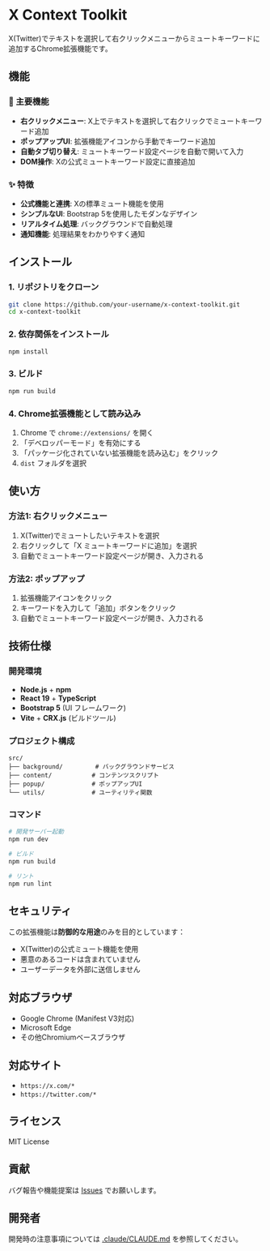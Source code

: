 # X Context Toolkit

X(Twitter)でテキストを選択して右クリックメニューからミュートキーワードに追加するChrome拡張機能です。

## 機能

### 🎯 主要機能
- **右クリックメニュー**: X上でテキストを選択して右クリックでミュートキーワード追加
- **ポップアップUI**: 拡張機能アイコンから手動でキーワード追加
- **自動タブ切り替え**: ミュートキーワード設定ページを自動で開いて入力
- **DOM操作**: Xの公式ミュートキーワード設定に直接追加

### ✨ 特徴
- **公式機能と連携**: Xの標準ミュート機能を使用
- **シンプルなUI**: Bootstrap 5を使用したモダンなデザイン
- **リアルタイム処理**: バックグラウンドで自動処理
- **通知機能**: 処理結果をわかりやすく通知

## インストール

### 1. リポジトリをクローン
```bash
git clone https://github.com/your-username/x-context-toolkit.git
cd x-context-toolkit
```

### 2. 依存関係をインストール
```bash
npm install
```

### 3. ビルド
```bash
npm run build
```

### 4. Chrome拡張機能として読み込み
1. Chrome で `chrome://extensions/` を開く
2. 「デベロッパーモード」を有効にする
3. 「パッケージ化されていない拡張機能を読み込む」をクリック
4. `dist` フォルダを選択

## 使い方

### 方法1: 右クリックメニュー
1. X(Twitter)でミュートしたいテキストを選択
2. 右クリックして「X ミュートキーワードに追加」を選択
3. 自動でミュートキーワード設定ページが開き、入力される

### 方法2: ポップアップ
1. 拡張機能アイコンをクリック
2. キーワードを入力して「追加」ボタンをクリック
3. 自動でミュートキーワード設定ページが開き、入力される

## 技術仕様

### 開発環境
- **Node.js** + **npm**
- **React 19** + **TypeScript**
- **Bootstrap 5** (UI フレームワーク)
- **Vite** + **CRX.js** (ビルドツール)

### プロジェクト構成
```
src/
├── background/         # バックグラウンドサービス
├── content/           # コンテンツスクリプト
├── popup/             # ポップアップUI
└── utils/             # ユーティリティ関数
```

### コマンド
```bash
# 開発サーバー起動
npm run dev

# ビルド
npm run build

# リント
npm run lint
```

## セキュリティ

この拡張機能は**防御的な用途**のみを目的としています：
- X(Twitter)の公式ミュート機能を使用
- 悪意のあるコードは含まれていません
- ユーザーデータを外部に送信しません

## 対応ブラウザ

- Google Chrome (Manifest V3対応)
- Microsoft Edge
- その他Chromiumベースブラウザ

## 対応サイト

- `https://x.com/*`
- `https://twitter.com/*`

## ライセンス

MIT License

## 貢献

バグ報告や機能提案は [Issues](https://github.com/zaichu/x-context-toolkit/issues) でお願いします。

## 開発者

開発時の注意事項については [.claude/CLAUDE.md](.claude/CLAUDE.md) を参照してください。